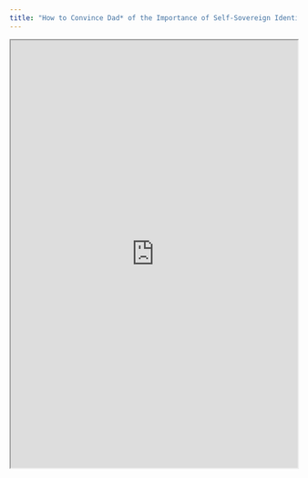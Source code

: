 ```yaml
---
title: "How to Convince Dad* of the Importance of Self-Sovereign Identity"
---
```



<iframe height="750" width="100%" src="https://ewelton.github.io/ktest/wiki.html#How%20to%20Convince%20Dad*%20of%20the%20Importance%20of%20Self-Sovereign%20Identity"></iframe>
